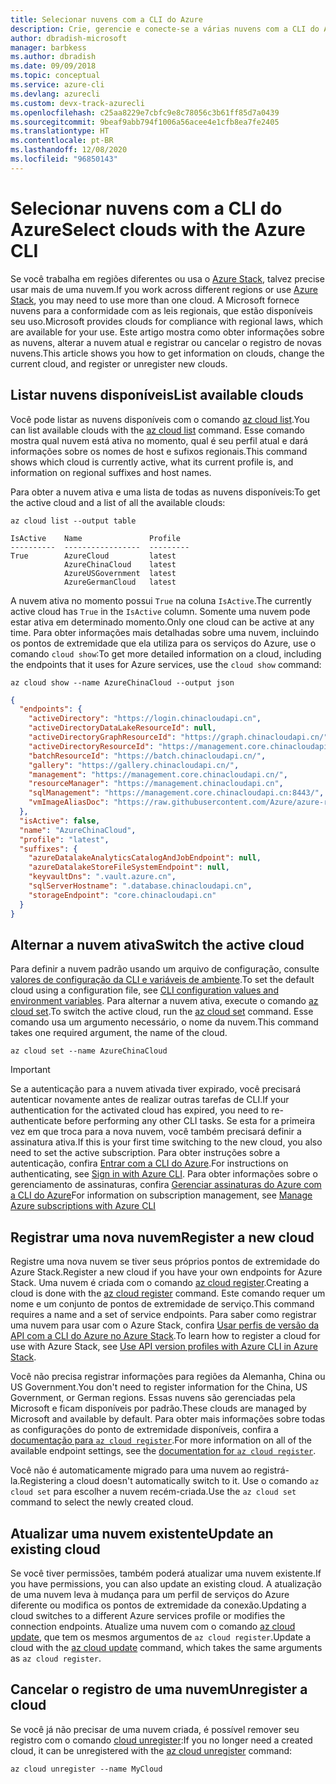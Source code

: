 ```yaml
---
title: Selecionar nuvens com a CLI do Azure
description: Crie, gerencie e conecte-se a várias nuvens com a CLI do Azure.
author: dbradish-microsoft
manager: barbkess
ms.author: dbradish
ms.date: 09/09/2018
ms.topic: conceptual
ms.service: azure-cli
ms.devlang: azurecli
ms.custom: devx-track-azurecli
ms.openlocfilehash: c25aa8229e7cbfc9e8c78056c3b61ff85d7a0439
ms.sourcegitcommit: 9beaf9abb794f1006a56acee4e1cfb8ea7fe2405
ms.translationtype: HT
ms.contentlocale: pt-BR
ms.lasthandoff: 12/08/2020
ms.locfileid: "96850143"
---
```

# <a name="select-clouds-with-the-azure-cli"></a><span data-ttu-id="1a3d2-103">Selecionar nuvens com a CLI do Azure</span><span class="sxs-lookup"><span data-stu-id="1a3d2-103">Select clouds with the Azure CLI</span></span>

<span data-ttu-id="1a3d2-104">Se você trabalha em regiões diferentes ou usa o [Azure Stack](/azure/azure-stack/user/), talvez precise usar mais de uma nuvem.</span><span class="sxs-lookup"><span data-stu-id="1a3d2-104">If you work across different regions or use [Azure Stack](/azure/azure-stack/user/), you may need to use more than one cloud.</span></span> <span data-ttu-id="1a3d2-105">A Microsoft fornece nuvens para a conformidade com as leis regionais, que estão disponíveis seu uso.</span><span class="sxs-lookup"><span data-stu-id="1a3d2-105">Microsoft provides clouds for compliance with regional laws, which are available for your use.</span></span> <span data-ttu-id="1a3d2-106">Este artigo mostra como obter informações sobre as nuvens, alterar a nuvem atual e registrar ou cancelar o registro de novas nuvens.</span><span class="sxs-lookup"><span data-stu-id="1a3d2-106">This article shows you how to get information on clouds, change the current cloud, and register or unregister new clouds.</span></span>

## <a name="list-available-clouds"></a><span data-ttu-id="1a3d2-107">Listar nuvens disponíveis</span><span class="sxs-lookup"><span data-stu-id="1a3d2-107">List available clouds</span></span>

<span data-ttu-id="1a3d2-108">Você pode listar as nuvens disponíveis com o comando [az cloud list](/cli/azure/cloud#az-cloud-list).</span><span class="sxs-lookup"><span data-stu-id="1a3d2-108">You can list available clouds with the [az cloud list](/cli/azure/cloud#az-cloud-list) command.</span></span> <span data-ttu-id="1a3d2-109">Esse comando mostra qual nuvem está ativa no momento, qual é seu perfil atual e dará informações sobre os nomes de host e sufixos regionais.</span><span class="sxs-lookup"><span data-stu-id="1a3d2-109">This command shows which cloud is currently active, what its current profile is, and information on regional suffixes and host names.</span></span>

<span data-ttu-id="1a3d2-110">Para obter a nuvem ativa e uma lista de todas as nuvens disponíveis:</span><span class="sxs-lookup"><span data-stu-id="1a3d2-110">To get the active cloud and a list of all the available clouds:</span></span>

```azurecli-interactive
az cloud list --output table
```

```output
IsActive    Name               Profile
----------  -----------------  ---------
True        AzureCloud         latest
            AzureChinaCloud    latest
            AzureUSGovernment  latest
            AzureGermanCloud   latest
```

<span data-ttu-id="1a3d2-111">A nuvem ativa no momento possui `True` na coluna `IsActive`.</span><span class="sxs-lookup"><span data-stu-id="1a3d2-111">The currently active cloud has `True` in the `IsActive` column.</span></span> <span data-ttu-id="1a3d2-112">Somente uma nuvem pode estar ativa em determinado momento.</span><span class="sxs-lookup"><span data-stu-id="1a3d2-112">Only one cloud can be active at any time.</span></span> <span data-ttu-id="1a3d2-113">Para obter informações mais detalhadas sobre uma nuvem, incluindo os pontos de extremidade que ela utiliza para os serviços do Azure, use o comando `cloud show`:</span><span class="sxs-lookup"><span data-stu-id="1a3d2-113">To get more detailed information on a cloud, including the endpoints that it uses for Azure services, use the `cloud show` command:</span></span>

```azurecli-interactive
az cloud show --name AzureChinaCloud --output json
```

```json
{
  "endpoints": {
    "activeDirectory": "https://login.chinacloudapi.cn",
    "activeDirectoryDataLakeResourceId": null,
    "activeDirectoryGraphResourceId": "https://graph.chinacloudapi.cn/",
    "activeDirectoryResourceId": "https://management.core.chinacloudapi.cn/",
    "batchResourceId": "https://batch.chinacloudapi.cn/",
    "gallery": "https://gallery.chinacloudapi.cn/",
    "management": "https://management.core.chinacloudapi.cn/",
    "resourceManager": "https://management.chinacloudapi.cn",
    "sqlManagement": "https://management.core.chinacloudapi.cn:8443/",
    "vmImageAliasDoc": "https://raw.githubusercontent.com/Azure/azure-rest-api-specs/master/arm-compute/quickstart-templates/aliases.json"
  },
  "isActive": false,
  "name": "AzureChinaCloud",
  "profile": "latest",
  "suffixes": {
    "azureDatalakeAnalyticsCatalogAndJobEndpoint": null,
    "azureDatalakeStoreFileSystemEndpoint": null,
    "keyvaultDns": ".vault.azure.cn",
    "sqlServerHostname": ".database.chinacloudapi.cn",
    "storageEndpoint": "core.chinacloudapi.cn"
  }
}
```

## <a name="switch-the-active-cloud"></a><span data-ttu-id="1a3d2-114">Alternar a nuvem ativa</span><span class="sxs-lookup"><span data-stu-id="1a3d2-114">Switch the active cloud</span></span>

<span data-ttu-id="1a3d2-115">Para definir a nuvem padrão usando um arquivo de configuração, consulte [valores de configuração da CLI e variáveis de ambiente](./azure-cli-configuration.md#cli-configuration-values-and-environment-variables).</span><span class="sxs-lookup"><span data-stu-id="1a3d2-115">To set the default cloud using a configuration file, see [CLI configuration values and environment variables](./azure-cli-configuration.md#cli-configuration-values-and-environment-variables).</span></span>  <span data-ttu-id="1a3d2-116">Para alternar a nuvem ativa, execute o comando [az cloud set](/cli/azure/cloud#az-cloud-set).</span><span class="sxs-lookup"><span data-stu-id="1a3d2-116">To switch the active cloud, run the [az cloud set](/cli/azure/cloud#az-cloud-set) command.</span></span> <span data-ttu-id="1a3d2-117">Esse comando usa um argumento necessário, o nome da nuvem.</span><span class="sxs-lookup"><span data-stu-id="1a3d2-117">This command takes one required argument, the name of the cloud.</span></span>

```azurecli-interactive
az cloud set --name AzureChinaCloud
```

> [!IMPORTANT]
> <span data-ttu-id="1a3d2-118">Se a autenticação para a nuvem ativada tiver expirado, você precisará autenticar novamente antes de realizar outras tarefas de CLI.</span><span class="sxs-lookup"><span data-stu-id="1a3d2-118">If your authentication for the activated cloud has expired, you need to re-authenticate before performing any other CLI tasks.</span></span> <span data-ttu-id="1a3d2-119">Se esta for a primeira vez em que troca para a nova nuvem, você também precisará definir a assinatura ativa.</span><span class="sxs-lookup"><span data-stu-id="1a3d2-119">If this is your first time switching to the new cloud, you also need to set the active subscription.</span></span>
> <span data-ttu-id="1a3d2-120">Para obter instruções sobre a autenticação, confira [Entrar com a CLI do Azure](authenticate-azure-cli.md).</span><span class="sxs-lookup"><span data-stu-id="1a3d2-120">For instructions on authenticating, see [Sign in with Azure CLI](authenticate-azure-cli.md).</span></span> <span data-ttu-id="1a3d2-121">Para obter informações sobre o gerenciamento de assinaturas, confira [Gerenciar assinaturas do Azure com a CLI do Azure](manage-azure-subscriptions-azure-cli.md)</span><span class="sxs-lookup"><span data-stu-id="1a3d2-121">For information on subscription management, see [Manage Azure subscriptions with Azure CLI](manage-azure-subscriptions-azure-cli.md)</span></span>

## <a name="register-a-new-cloud"></a><span data-ttu-id="1a3d2-122">Registrar uma nova nuvem</span><span class="sxs-lookup"><span data-stu-id="1a3d2-122">Register a new cloud</span></span>

<span data-ttu-id="1a3d2-123">Registre uma nova nuvem se tiver seus próprios pontos de extremidade do Azure Stack.</span><span class="sxs-lookup"><span data-stu-id="1a3d2-123">Register a new cloud if you have your own endpoints for Azure Stack.</span></span> <span data-ttu-id="1a3d2-124">Uma nuvem é criada com o comando [az cloud register](/cli/azure/cloud#az-cloud-register).</span><span class="sxs-lookup"><span data-stu-id="1a3d2-124">Creating a cloud is done with the [az cloud register](/cli/azure/cloud#az-cloud-register) command.</span></span> <span data-ttu-id="1a3d2-125">Este comando requer um nome e um conjunto de pontos de extremidade de serviço.</span><span class="sxs-lookup"><span data-stu-id="1a3d2-125">This command requires a name and a set of service endpoints.</span></span> <span data-ttu-id="1a3d2-126">Para saber como registrar uma nuvem para usar com o Azure Stack, confira [Usar perfis de versão da API com a CLI do Azure no Azure Stack](/azure/azure-stack/user/azure-stack-version-profiles-azurecli2#connect-to-azure-stack).</span><span class="sxs-lookup"><span data-stu-id="1a3d2-126">To learn how to register a cloud for use with Azure Stack, see [Use API version profiles with Azure CLI in Azure Stack](/azure/azure-stack/user/azure-stack-version-profiles-azurecli2#connect-to-azure-stack).</span></span>

<span data-ttu-id="1a3d2-127">Você não precisa registrar informações para regiões da Alemanha, China ou US Government.</span><span class="sxs-lookup"><span data-stu-id="1a3d2-127">You don't need to register information for the China, US Government, or German regions.</span></span> <span data-ttu-id="1a3d2-128">Essas nuvens são gerenciadas pela Microsoft e ficam disponíveis por padrão.</span><span class="sxs-lookup"><span data-stu-id="1a3d2-128">These clouds are managed by Microsoft and available by default.</span></span>  <span data-ttu-id="1a3d2-129">Para obter mais informações sobre todas as configurações do ponto de extremidade disponíveis, confira a [documentação para `az cloud register`](/cli/azure/cloud#az-cloud-register).</span><span class="sxs-lookup"><span data-stu-id="1a3d2-129">For more information on all of the available endpoint settings, see the [documentation for `az cloud register`](/cli/azure/cloud#az-cloud-register).</span></span>

<span data-ttu-id="1a3d2-130">Você não é automaticamente migrado para uma nuvem ao registrá-la.</span><span class="sxs-lookup"><span data-stu-id="1a3d2-130">Registering a cloud doesn't automatically switch to it.</span></span> <span data-ttu-id="1a3d2-131">Use o comando `az cloud set` para escolher a nuvem recém-criada.</span><span class="sxs-lookup"><span data-stu-id="1a3d2-131">Use the `az cloud set` command to select the newly created cloud.</span></span>

## <a name="update-an-existing-cloud"></a><span data-ttu-id="1a3d2-132">Atualizar uma nuvem existente</span><span class="sxs-lookup"><span data-stu-id="1a3d2-132">Update an existing cloud</span></span>

<span data-ttu-id="1a3d2-133">Se você tiver permissões, também poderá atualizar uma nuvem existente.</span><span class="sxs-lookup"><span data-stu-id="1a3d2-133">If you have permissions, you can also update an existing cloud.</span></span> <span data-ttu-id="1a3d2-134">A atualização de uma nuvem leva à mudança para um perfil de serviços do Azure diferente ou modifica os pontos de extremidade da conexão.</span><span class="sxs-lookup"><span data-stu-id="1a3d2-134">Updating a cloud switches to a different Azure services profile or modifies the connection endpoints.</span></span>
<span data-ttu-id="1a3d2-135">Atualize uma nuvem com o comando [az cloud update](/cli/azure/cloud#az-cloud-update), que tem os mesmos argumentos de `az cloud register`.</span><span class="sxs-lookup"><span data-stu-id="1a3d2-135">Update a cloud with the [az cloud update](/cli/azure/cloud#az-cloud-update) command, which takes the same arguments as `az cloud register`.</span></span>

## <a name="unregister-a-cloud"></a><span data-ttu-id="1a3d2-136">Cancelar o registro de uma nuvem</span><span class="sxs-lookup"><span data-stu-id="1a3d2-136">Unregister a cloud</span></span>

<span data-ttu-id="1a3d2-137">Se você já não precisar de uma nuvem criada, é possível remover seu registro com o comando [cloud unregister](/cli/azure/cloud#az-cloud-unregister):</span><span class="sxs-lookup"><span data-stu-id="1a3d2-137">If you no longer need a created cloud, it can be unregistered with the [az cloud unregister](/cli/azure/cloud#az-cloud-unregister) command:</span></span>

```azurecli-interactive
az cloud unregister --name MyCloud
```
